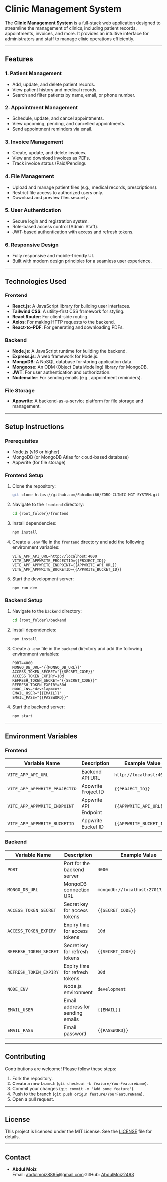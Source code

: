 # Clinic Management System

The **Clinic Management System** is a full-stack web application designed to streamline the management of clinics, including patient records, appointments, invoices, and more. It provides an intuitive interface for administrators and staff to manage clinic operations efficiently.

---

## Features

### 1. **Patient Management**
   - Add, update, and delete patient records.
   - View patient history and medical records.
   - Search and filter patients by name, email, or phone number.

### 2. **Appointment Management**
   - Schedule, update, and cancel appointments.
   - View upcoming, pending, and cancelled appointments.
   - Send appointment reminders via email.

### 3. **Invoice Management**
   - Create, update, and delete invoices.
   - View and download invoices as PDFs.
   - Track invoice status (Paid/Pending).

### 4. **File Management**
   - Upload and manage patient files (e.g., medical records, prescriptions).
   - Restrict file access to authorized users only.
   - Download and preview files securely.

### 5. **User Authentication**
   - Secure login and registration system.
   - Role-based access control (Admin, Staff).
   - JWT-based authentication with access and refresh tokens.

### 6. **Responsive Design**
   - Fully responsive and mobile-friendly UI.
   - Built with modern design principles for a seamless user experience.

---

## Technologies Used

### Frontend
- **React.js**: A JavaScript library for building user interfaces.
- **Tailwind CSS**: A utility-first CSS framework for styling.
- **React Router**: For client-side routing.
- **Axios**: For making HTTP requests to the backend.
- **React-to-PDF**: For generating and downloading PDFs.

### Backend
- **Node.js**: A JavaScript runtime for building the backend.
- **Express.js**: A web framework for Node.js.
- **MongoDB**: A NoSQL database for storing application data.
- **Mongoose**: An ODM (Object Data Modeling) library for MongoDB.
- **JWT**: For user authentication and authorization.
- **Nodemailer**: For sending emails (e.g., appointment reminders).

### File Storage
- **Appwrite**: A backend-as-a-service platform for file storage and management.

---

## Setup Instructions

### Prerequisites
- Node.js (v16 or higher)
- MongoDB (or MongoDB Atlas for cloud-based database)
- Appwrite (for file storage)

### Frontend Setup

1. Clone the repository:
   ```bash
   git clone https://github.com/Fahadboi66/ZORO-CLINIC-MGT-SYSTEM.git
   ```

2. Navigate to the `frontend` directory:
   ```bash
   cd {root_folder}/frontend
   ```

3. Install dependencies:
   ```bash
   npm install
   ```

4. Create a `.env` file in the `frontend` directory and add the following environment variables:
   ```env
   VITE_APP_API_URL=http://localhost:4000
   VITE_APP_APPWRITE_PROJECTID={{PROJECT_ID}}
   VITE_APP_APPWRITE_ENDPOINT={{APPWRITE_API_URL}}
   VITE_APP_APPWRITE_BUCKETID={{APPWRITE_BUCKET_ID}}
   ```

5. Start the development server:
   ```bash
   npm run dev
   ```

### Backend Setup

1. Navigate to the `backend` directory:
   ```bash
   cd {root_folder}/backend
   ```

2. Install dependencies:
   ```bash
   npm install
   ```

3. Create a `.env` file in the `backend` directory and add the following environment variables:
   ```env
   PORT=4000
   MONGO_DB_URL='{{MONGO_DB_URL}}'
   ACCESS_TOKEN_SECRET="{{SECRET_CODE}}"
   ACCESS_TOKEN_EXPIRY=10d
   REFRESH_TOKEN_SECRET="{{SECRET_CODE}}"
   REFRESH_TOKEN_EXPIRY=30d
   NODE_ENV="development"
   EMAIL_USER="{{EMAIL}}"
   EMAIL_PASS="{{PASSWORD}}"
   ```

4. Start the backend server:
   ```bash
   npm start
   ```

---

## Environment Variables

### Frontend
| Variable Name               | Description                          | Example Value                     |
|-----------------------------|--------------------------------------|-----------------------------------|
| `VITE_APP_API_URL`          | Backend API URL                      | `http://localhost:4000`           |
| `VITE_APP_APPWRITE_PROJECTID` | Appwrite Project ID                 | `{{PROJECT_ID}}`                  |
| `VITE_APP_APPWRITE_ENDPOINT` | Appwrite API Endpoint               | `{{APPWRITE_API_URL}}`            |
| `VITE_APP_APPWRITE_BUCKETID` | Appwrite Bucket ID                  | `{{APPWRITE_BUCKET_ID}}`          |

### Backend
| Variable Name               | Description                          | Example Value                     |
|-----------------------------|--------------------------------------|-----------------------------------|
| `PORT`                      | Port for the backend server          | `4000`                            |
| `MONGO_DB_URL`              | MongoDB connection URL               | `mongodb://localhost:27017/clinic`|
| `ACCESS_TOKEN_SECRET`       | Secret key for access tokens         | `{{SECRET_CODE}}`                 |
| `ACCESS_TOKEN_EXPIRY`       | Expiry time for access tokens        | `10d`                             |
| `REFRESH_TOKEN_SECRET`      | Secret key for refresh tokens        | `{{SECRET_CODE}}`                 |
| `REFRESH_TOKEN_EXPIRY`      | Expiry time for refresh tokens       | `30d`                             |
| `NODE_ENV`                  | Node.js environment                  | `development`                     |
| `EMAIL_USER`                | Email address for sending emails     | `{{EMAIL}}`                       |
| `EMAIL_PASS`                | Email password                       | `{{PASSWORD}}`                    |

---


## Contributing

Contributions are welcome! Please follow these steps:

1. Fork the repository.
2. Create a new branch (`git checkout -b feature/YourFeatureName`).
3. Commit your changes (`git commit -m 'Add some feature'`).
4. Push to the branch (`git push origin feature/YourFeatureName`).
5. Open a pull request.

---

## License

This project is licensed under the MIT License. See the [LICENSE](LICENSE) file for details.

---

## Contact

- **Abdul Moiz**  
  Email: abdulmoiz8895@gmail.com 
  GitHub: [AbdulMoiz2493](https://github.com/your-username)

